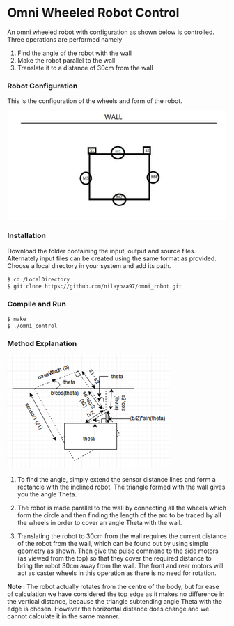 # Omni Wheeled Robot Control

An omni wheeled robot with configuration as shown below is controlled. Three operations are performed namely
 
1. Find the angle of the robot with the wall 
2. Make the robot parallel to the wall
3. Translate it to a distance of 30cm from the wall

### Robot Configuration

This is the configuration of the wheels and form of the robot.

![](Images/robot_config.png)

### Installation

Download the folder containing the input, output and source files. Alternately input files can be created using the same format as provided. Choose a local directory in your system and add its path.
```
$ cd /LocalDirectory 
$ git clone https://github.com/nilayoza97/omni_robot.git
```
### Compile and Run
```
$ make
$ ./omni_control
```
### Method Explanation

![](Images/omni_bot.png)

1. To find the angle, simply extend the sensor distance lines and form a rectancle with the inclined robot. The triangle formed with the wall gives you the angle Theta.

2. The robot is made parallel to the wall by connecting all the wheels which form the circle and then finding the length of the arc to be traced by all the wheels in order to cover an angle Theta with the wall.

3. Translating the robot to 30cm from the wall requires the current distance of the robot from the wall, which can be found out by using simple geometry as shown. Then give the pulse command to the side motors (as viewed from the top) so that they cover the required distance to bring the robot 30cm away from the wall. The front and rear motors will act as caster wheels in this operation as there is no need for rotation.

**Note :** The robot actually rotates from the centre of the body, but for ease of calculation we have considered the top edge as it makes no difference in the vertical distance, because the triangle subtending angle Theta with the edge is chosen. However the horizontal distance does change and we cannot calculate it in the same manner.
